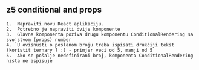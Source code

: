 ## z5 conditional and props

	1.	Napraviti novu React aplikaciju.
	2.	Potrebno je napraviti dvije komponente
	3.	Glavna komponenta poziva drugu komponentu ConditionalRendering sa svojstvom (props) number
	4.	U ovisnusti o poslanom broju treba ispisati drukčiji tekst (koristit ternary ? :) - primjer veci od 5, manji od 5
	5.	Ako se pošalje nedefinirani broj, komponenta ConditionalRendering ništa ne ispisuje